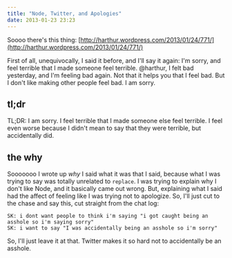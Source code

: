 ```yaml
---
title: "Node, Twitter, and Apologies"
date: 2013-01-23 23:23
---
```


Soooo there's this thing:
[http://harthur.wordpress.com/2013/01/24/771/](http://harthur.wordpress.com/2013/01/24/771/)

First of all, unequivocally, I said it before, and I'll say it again: I'm
sorry, and feel terrible that I made someone feel terrible. @harthur, I felt
bad yesterday, and I'm feeling bad again. Not that it helps you that I feel
bad. But I don't like making other people feel bad. I am sorry.

## tl;dr

TL;DR: I am sorry. I feel terrible that I made someone else feel terrible. I
feel even worse because I didn't mean to say that they were terrible, but
accidentally did.


## the why

Sooooooo I wrote up _why_ I said what it was that I said, because what I was
trying to say was totally unrelated to `replace`. I was trying to explain why
I don't like Node, and it basically came out wrong. But, explaining what I said
had the affect of feeling like I was trying not to apologize. So, I'll just
cut to the chase and say this, cut straight from the chat log:

    SK: i dont want people to think i'm saying "i got caught being an asshole so i'm saying sorry"
    SK: i want to say "I was accidentally being an asshole so i'm sorry"

So, I'll just leave it at that. Twitter makes it so hard not to accidentally
be an asshole.
